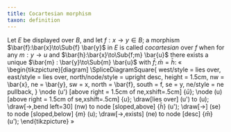 ```yaml
---
title: Cocartesian morphism
taxon: definition
---
```


Let $E$ be displayed over $B$, and let $f:x\to y \in B$; a morphism
$\bar{f}:\bar{x}\to\Sub{f} \bar{y}$ in $E$ is called *cocartesian* over $f$ when for
any $m:y\to u$ and $\bar{h}:\bar{x}\to\Sub{f;m} \bar{u}$ there exists a unique
$\bar{m} : \bar{y}\to\Sub{m} \bar{u}$ with $\bar{f};\bar{m} = \bar{h}$:
«
  \begin{tikzpicture}[diagram]
    \SpliceDiagramSquare{
      west/style = lies over,
      east/style = lies over,
      north/node/style = upright desc,
      height = 1.5cm,
      nw = \bar{x},
      ne = \bar{y},
      sw = x,
      north = \bar{f},
      south = f,
      se = y,
      ne/style = ne pullback,
    }
    \node (u') [above right = 1.5cm of ne,xshift=.5cm] {$\bar{u}$};
    \node (u) [above right = 1.5cm of se,xshift=.5cm] {$u$};
    \draw[lies over] (u') to (u);
    \draw[->,bend left=30] (nw) to node [sloped,above] {$\bar{h}$} (u');
    \draw[->] (se) to node [sloped,below] {$m$} (u);
    \draw[->,exists] (ne) to node [desc] {$\bar{m}$} (u');
  \end{tikzpicture}
»
